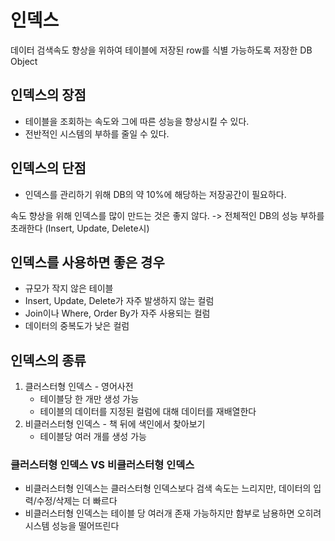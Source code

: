 # 인덱스
데이터 검색속도 향상을 위하여 테이블에 저장된 row를 식별 가능하도록 저장한 DB Object

## 인덱스의 장점
* 테이블을 조회하는 속도와 그에 따른 성능을 향상시킬 수 있다.
* 전반적인 시스템의 부하를 줄일 수 있다.

## 인덱스의 단점
* 인덱스를 관리하기 위해 DB의 약 10%에 해당하는 저장공간이 필요하다.

속도 향상을 위해 인덱스를 많이 만드는 것은 좋지 않다.
-> 전체적인 DB의 성능 부하를 초래한다 (Insert, Update, Delete시)

## 인덱스를 사용하면 좋은 경우
* 규모가 작지 않은 테이블
* Insert, Update, Delete가 자주 발생하지 않는 컬럼
* Join이나 Where, Order By가 자주 사용되는 컬럼
* 데이터의 중복도가 낮은 컬럼

## 인덱스의 종류

1. 클러스터형 인덱스 - 영어사전
   * 테이블당 한 개만 생성 가능
   * 테이블의 데이터를 지정된 컬럼에 대해 데이터를 재배열한다
2. 비클러스터형 인덱스 - 책 뒤에 색인에서 찾아보기
   * 테이블당 여러 개를 생성 가능

### 클러스터형 인덱스 VS 비클러스터형 인덱스
* 비클러스터형 인덱스는 클러스터형 인덱스보다 검색 속도는 느리지만, 데이터의 입력/수정/삭제는 더 빠르다
* 비클러스터형 인덱스는 테이블 당 여러개 존재 가능하지만 함부로 남용하면 오히려 시스템 성능을 떨어뜨린다